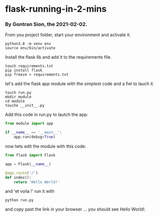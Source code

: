 # flask-running-in-2-mins
### By Gontran Sion, the 2021-02-02.

From you project folder, start your environment and activate it.

```
python3.8 -m venv env
source env/bin/activate
```

Install the flask lib and add it to the requirements file.

```
touch requirements.txt
pip install flask
pip freeze > requirements.txt
```

let's add the flask app module with the simplest code and a fiel to lauch it.

```
touch run.py
mkdir module
cd module
touche __init__.py
```

Add this code in run.py to lautch the app:

``` python
from module import app

if __name__ == '__main__':
    app.run(debug=True)
```

now lwts edit the module with this code:

``` python
from flask import Flask

app = Flask(__name__)

@app.route('/')
def index():
    return 'Hello World!'

```

and 'et voila !'
run it with 

```
python run.py
```

 and copy past the link in your browser ... you should see Hello World!.

